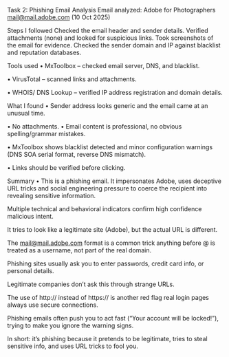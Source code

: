 Task 2: Phishing Email Analysis Email analyzed: 
Adobe for Photographers <mail@mail.adobe.com> (10 Oct 2025) 

Steps I followed 
Checked the email header and sender details. 
Verified attachments (none) and looked for suspicious links.
Took screenshots of the email for evidence. 
Checked the sender domain and IP against blacklist and reputation databases.
   
Tools used
•	MxToolbox – checked email server, DNS, and blacklist.
   
•	VirusTotal – scanned links and attachments.
    
•	WHOIS/ DNS Lookup – verified IP address registration and domain details.

What I found
•	Sender address looks generic and the email came at an unusual time.

•	No attachments. •	Email content is professional, no obvious spelling/grammar mistakes. 

•	MxToolbox shows blacklist detected and minor configuration warnings (DNS SOA serial format, reverse DNS mismatch).

•	Links should be verified before clicking.

Summary
•	This is a phishing email. 
It impersonates Adobe, uses deceptive URL tricks and social engineering pressure to coerce the recipient into revealing sensitive information.

Multiple technical and behavioral indicators confirm high confidence malicious intent.  

It tries to look like a legitimate site (Adobe), but the actual URL is different.

The mail@mail.adobe.com format is a common trick anything before @ is treated as a username, not part of the real domain.  

Phishing sites usually ask you to enter passwords, credit card info, or personal details. 

Legitimate companies don’t ask this through strange URLs.

The use of http:// instead of https:// is another red flag real login pages always use secure connections.  

Phishing emails often push you to act fast (“Your account will be locked!”), trying to make you ignore the warning signs. 

In short: it’s phishing because it pretends to be legitimate, tries to steal sensitive info, and uses URL tricks to fool you.
